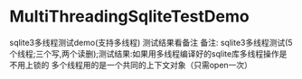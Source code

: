 # MultiThreadingSqliteTestDemo
sqlite3多线程测试demo(支持多线程) 测试结果看备注
备注:
sqlite3多线程测试(5个线程;三个写,两个读删);测试结果:如果用多线程编译好的sqlite库多线程操作是不用上锁的
多个线程用的是一个共同的上下文对象（只需open一次）
